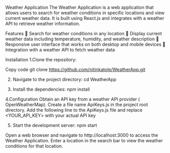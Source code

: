 Weather Application
The Weather Application is a web application that allows users to search for weather conditions in specific locations and view current weather data. It is built using React.js and integrates with a weather API to retrieve weather information.

Features
	Search for weather conditions in any location
	Display current weather data including temperature, humidity, and weather description
	Responsive user interface that works on both desktop and mobile devices
	Integration with a weather API to fetch weather data



Installation
1.Clone the repository:

Copy code
git clone  https://github.com/nitinkatole/WeatherApp.git

2. Navigate to the project directory:
    cd WeatherApp



3. Install the dependencies:
npm install

 4.Configuration
Obtain an API key from a weather API provider ( OpenWeatherMap).
Create a file name ApiKeys.js  in the project root directory.
Add the following line to the ApiKeys.js file and replace <YOUR_API_KEY> with your actual API key


5. Start the development server:
npm start 

 Open a web browser and navigate to http://localhost:3000 to access the Weather Application.
Enter a location in the search bar to view the weather conditions for that location.



